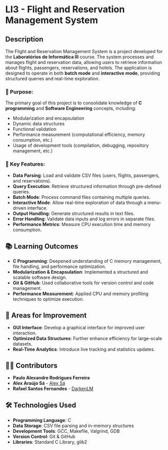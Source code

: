 # LI3 - Flight and Reservation Management System

## Description
The Flight and Reservation Management System is a project developed for the **Laboratórios de Informática III** course. The system processes and manages flight and reservation data, allowing users to retrieve information about flights, passengers, reservations, and hotels. The application is designed to operate in both **batch mode** and **interactive mode**, providing structured queries and real-time exploration.

### 🎯 Purpose:
The primary goal of this project is to consolidate knowledge of **C programming** and **Software Engineering** concepts, including:
- Modularization and encapsulation
- Dynamic data structures
- Functional validation
- Performance measurement (computational efficiency, memory consumption, etc.)
- Usage of development tools (compilation, debugging, repository management, etc.)

### 🚀 Key Features:
- **Data Parsing**: Load and validate CSV files (users, flights, passengers, and reservations).
- **Query Execution**: Retrieve structured information through pre-defined queries.
- **Batch Mode**: Process command files containing multiple queries.
- **Interactive Mode**: Allow real-time exploration of data through a menu-driven interface.
- **Output Handling**: Generate structured results in text files.
- **Error Handling**: Validate data inputs and log errors in separate files.
- **Performance Metrics**: Measure CPU execution time and memory consumption.

## 📚 Learning Outcomes
- **C Programming**: Deepened understanding of C memory management, file handling, and performance optimization.
- **Modularization & Encapsulation**: Implemented a structured and scalable software design.
- **Git & GitHub**: Used collaborative tools for version control and code management.
- **Performance Measurement**: Applied CPU and memory profiling techniques to optimize execution.

## 🚧 Areas for Improvement
- **GUI Interface**: Develop a graphical interface for improved user interaction.
- **Optimized Data Structures**: Further enhance efficiency for large-scale datasets.
- **Real-Time Analytics**: Introduce live tracking and statistics updates.

## 👨‍💻 Contributors
- **Paulo Alexandre Rodrigues Ferreira**
- **Alex Araújo Sá** - [Alex Sá](https://github.com/alexaraujosa)
- **Rafael Santos Fernandes** - [DarkenLM](https://github.com/DarkenLM)

## 🛠️ Technologies Used
- **Programming Language**: C
- **Data Storage**: CSV file parsing and in-memory structures
- **Development Tools**: GCC, Makefile, Valgrind, GDB
- **Version Control**: Git & GitHub
- **Libraries**: Standard C Library, glib2
